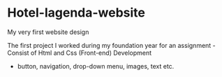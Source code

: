 # Hotel-lagenda-website
My very first website design 

The first project I worked during my foundation year for an assignment
-Consist of Html and Css (Front-end) Development
- button, navigation, drop-down menu, images, text etc.